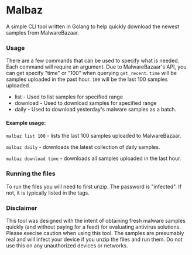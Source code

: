 # Malbaz

A simple CLI tool written in Golang to help quickly download the newest samples from MalwareBazaar.

### Usage

There are a few commands that can be used to specify what is needed. Each command will require an argument. Due to MalwareBazaar's API, you can get specify "time" or "100" when querying `get_recent`. `time` will be samples uploaded in the past hour. `100` will be the last 100 samples uploaded.

- list - Used to list samples for specified range
- download - Used to download samples for specified range
- daily - Used to download yesterday's malware samples as a batch.

#### Example usage:

`malbaz list 100` - lists the last 100 samples uploaded to MalwareBazaar.

`malbaz daily` - downloads the latest collection of daily samples.

`malbaz download time` - downloads all samples uploaded in the last hour.

### Running the files

To run the files you will need to first unzip. The password is "infected". If not, it is typically listed in the tags.

### Disclaimer

This tool was designed with the intent of obtaining fresh malware samples quickly (and without paying for a feed) for evaluating antivirus solutions. Please execise caution when using this tool. The samples are presumably real and will infect your device if you unzip the files and run them. Do not use this on any unauthorized devices or networks.
